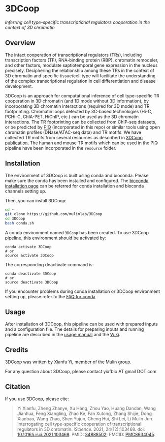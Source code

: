 # 3DCoop

*Inferring cell type-specific transcriptional regulators cooperation in the context of 3D chromatin*

## Overview

The intact cooperation of transcriptional regulators (TRs), including transcription factors (TF), RNA-binding protein (RBP), chromatin remodeler, and other factors, modulate saptiotemporal gene expression in the nucleus precisely. Deciphering the relationship among these TRs in the context of 3D chromatin and specific tissue/cell type will facilitate the understanding of the complex transcriptional regulation in cell differentiation and disease development.

3DCoop is an approach for computational inference of cell type-specific TR cooperation in 3D chromatin (and 1D mode without 3D information), by incorporating 3D chromatin interactions (required for 3D mode) and TR footprinting. Chromatin loops detected by 3C-based technologies (Hi-C, PCHi-C, ChIA-PET, HiChIP, etc.) can be used as the 3D chromatin interactions. The TR footprinting can be collected from ChIP-seq datasets, or be predicted by [PIQ](http://piq.csail.mit.edu) (incorporated in this repo) or similar tools using open chromatin profiles (DNase/ATAC-seq data) and TR motifs. We have collected TR motifs from several resources as described in [3DCoop publication](#Citation). The human and mouse TR motifs which can be used in the PIQ pipeline have been incorporated in the `resource` folder.

## Installation

The environment of 3DCoop is built using conda and bioconda. Please make sure the conda has been installed and configured. The [bioconda installation page](https://bioconda.github.io/user/install.html) can be referred for conda installation and bioconda channels setting up.

Then, you can install 3DCoop:

```bash
cd ~
git clone https://github.com/mulinlab/3DCoop
cd 3DCoop
bash conda.sh
```

A conda environment named `3DCoop` has been created. To use 3DCoop pipeline, this environment should be activated by:

```shell
conda activate 3DCoop
# or
source activate 3DCoop
```

The corresponding deactivate command is:

```shell
conda deactivate 3DCoop
# or
source deactivate 3DCoop
```

If you encounter problems during conda installation or 3DCoop environment setting up, please refer to the [FAQ for conda](./conda_FAQ.md).

## Usage

After installation of 3DCoop, this pipeline can be used with prepared inputs and a configuration file. The details for preparing inputs and running pipeline are described in the [usage manual](./usage.md) and the [Wiki](https://github.com/mulinlab/3DCoop/wiki).

## Credits
3DCoop was written by Xianfu Yi, member of the Mulin group.

For any question about 3DCoop, please contact yixfbio AT gmail DOT com.

## Citation

If you use 3DCoop, please cite:

> Yi Xianfu, Zheng Zhanye, Xu Hang, Zhou Yao, Huang Dandan, Wang Jianhua, Feng Xiangling, Zhao Ke, Fan Xutong, Zhang Shijie, Dong Xiaobao, Wang Zhao, Shen Yujun, Cheng Hui, Shi Lei, Li Mulin Jun. Interrogating cell type-specific cooperation of transcriptional regulators in 3D chromatin. *iScience*. 2021, 24(12):103468. doi: [10.1016/j.isci.2021.103468](https://www.sciencedirect.com/science/article/pii/S2589004221014395). PMID: [34888502](https://pubmed.ncbi.nlm.nih.gov/34888502/); PMCID: [PMC8634045](https://www.ncbi.nlm.nih.gov/labs/pmc/articles/PMC8634045/).

